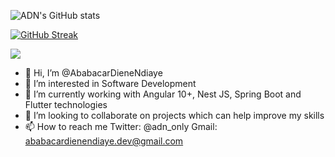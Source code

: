 ![ADN's GitHub stats](https://github-readme-stats.vercel.app/api?username=AbabacarDieneNdiaye&show_icons=true&theme=chartreuse-dark)


[![GitHub Streak](https://github-readme-streak-stats.herokuapp.com/?user=AbabacarDieneNdiaye&theme=chartreuse-dark)](https://git.io/streak-stats)

![](https://komarev.com/ghpvc/?username=AbabacarDieneNdiaye)


- 👋 Hi, I’m @AbabacarDieneNdiaye
- 👀 I’m interested in Software Development 
- 🌱 I’m currently working with Angular 10+, Nest JS, Spring Boot and Flutter technologies 
- 💞️ I’m looking to collaborate on projects which can help improve my skills
- 📫 How to reach me 
      Twitter: @adn_only
      Gmail: ababacardienendiaye.dev@gmail.com

<!---
AbabacarDieneNdiaye/AbabacarDieneNdiaye is a ✨ special ✨ repository because its `README.md` (this file) appears on your GitHub profile.
You can click the Preview link to take a look at your changes.
--->

